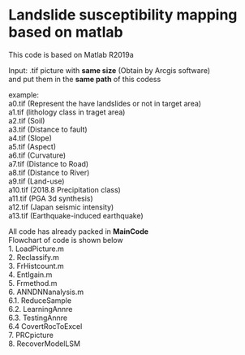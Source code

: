 # Landslide susceptibility mapping based on matlab
This code is based on Matlab R2019a

Input: .tif picture with __same size__ (Obtain by Arcgis software)  
and put them in the __same path__ of this codess

example: <br>
a0.tif (Represent the have landslides or not in target area)<br>
a1.tif (lithology class in traget area)<br>
a2.tif (Soil)<br>
a3.tif (Distance to fault)<br>
a4.tif (Slope)<br>
a5.tif (Aspect)<br>
a6.tif (Curvature)<br>
a7.tif (Distance to Road)<br>
a8.tif (Distance to River)<br>
a9.tif (Land-use)<br>
a10.tif (2018.8 Precipitation class)<br>
a11.tif (PGA 3d synthesis)<br>
a12.tif (Japan seismic intensity)<br>
a13.tif (Earthquake-induced earthquake)<br>


All code has already packed in __MainCode__<br>
Flowchart of code is shown below<br>
	1. LoadPicture.m  <br>
	2. Reclassify.m <br>
	3. FrHistcount.m<br>
	4. EntIgain.m<br>
	5. Frmethod.m<br>
	6. ANNDNNanalysis.m<br>
	6.1. ReduceSample<br>
	6.2. LearningAnnre<br>
	6.3. TestingAnnre<br>
	6.4 CovertRocToExcel<br>
	7. PRCpicture<br>
  8. RecoverModelLSM<br>
